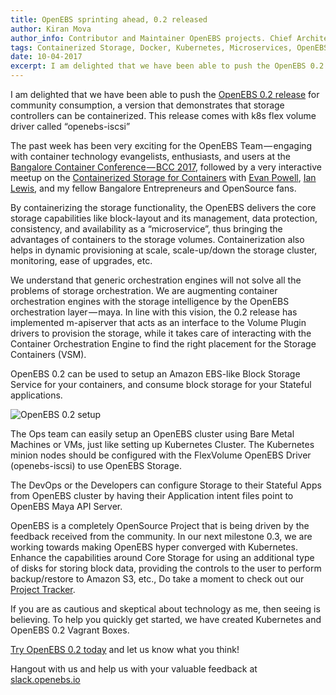 ```yaml
---
title: OpenEBS sprinting ahead, 0.2 released
author: Kiran Mova
author_info: Contributor and Maintainer OpenEBS projects. Chief Architect MayaData. Kiran leads overall architecture & is responsible for architecting, solution design & customer adoption of OpenEBS.
tags: Containerized Storage, Docker, Kubernetes, Microservices, OpenEBS
date: 10-04-2017
excerpt: I am delighted that we have been able to push the OpenEBS 0.2 release for community consumption, a version that demonstrates that storage controllers can be containerized.
---
```


I am delighted that we have been able to push the [OpenEBS 0.2 release](https://github.com/openebs/openebs/releases/tag/v0.2) for community consumption, a version that demonstrates that storage controllers can be containerized. This release comes with k8s flex volume driver called “openebs-iscsi”

The past week has been very exciting for the OpenEBS Team — engaging with container technology evangelists, enthusiasts, and users at the [Bangalore Container Conference — BCC 2017](http://www.containerconf.in/), followed by a very interactive meetup on the [Containerized Storage for Containers](http://www.containerconf.in/) with [Evan Powell](https://twitter.com/epowell101), [Ian Lewis](https://twitter.com/IanMLewis), and my fellow Bangalore Entrepreneurs and OpenSource fans.

By containerizing the storage functionality, the OpenEBS delivers the core storage capabilities like block-layout and its management, data protection, consistency, and availability as a “microservice”, thus bringing the advantages of containers to the storage volumes. Containerization also helps in dynamic provisioning at scale, scale-up/down the storage cluster, monitoring, ease of upgrades, etc.

We understand that generic orchestration engines will not solve all the problems of storage orchestration. We are augmenting container orchestration engines with the storage intelligence by the OpenEBS orchestration layer — maya. In line with this vision, the 0.2 release has implemented m-apiserver that acts as an interface to the Volume Plugin drivers to provision the storage, while it takes care of interacting with the Container Orchestration Engine to find the right placement for the Storage Containers (VSM).

OpenEBS 0.2 can be used to setup an Amazon EBS-like Block Storage Service for your containers, and consume block storage for your Stateful applications.

![OpenEBS 0.2 setup](https://cdn-images-1.medium.com/max/800/1*itiDxdwyTmdd9VsIYwFYiA.png)

The Ops team can easily setup an OpenEBS cluster using Bare Metal Machines or VMs, just like setting up Kubernetes Cluster. The Kubernetes minion nodes should be configured with the FlexVolume OpenEBS Driver (openebs-iscsi) to use OpenEBS Storage.

The DevOps or the Developers can configure Storage to their Stateful Apps from OpenEBS cluster by having their Application intent files point to OpenEBS Maya API Server.

OpenEBS is a completely OpenSource Project that is being driven by the feedback received from the community. In our next milestone 0.3, we are working towards making OpenEBS hyper converged with Kubernetes. Enhance the capabilities around Core Storage for using an additional type of disks for storing block data, providing the controls to the user to perform backup/restore to Amazon S3, etc., Do take a moment to check out our [Project Tracker](https://github.com/openebs/openebs/wiki/Project-Tracker).

If you are as cautious and skeptical about technology as me, then seeing is believing. To help you quickly get started, we have created Kubernetes and OpenEBS 0.2 Vagrant Boxes.

[Try OpenEBS 0.2 today](https://github.com/openebs/openebs/blob/master/k8s/dedicated/tutorial-ubuntu1604-vagrant.md) and let us know what you think!

Hangout with us and help us with your valuable feedback at [slack.openebs.io](http://slack.openebs.io)
